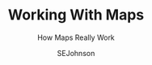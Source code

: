 ---
  audience: 
    - "primary"
    - "high_school"
    - "community_college"
    - "university"
  author: "SEJohnson"
  description: "This is an introduction to maps: their composition, how they are put together, and how they work in the digital world."
  difficulty: "beginner"
  date_posted: "2022-12-09"
  osm_username: "sejohnson"
  filename: "1670613631430-Geog101_WorkingWithMaps-1.pdf"
  group: ""
  layout: "project"
  preparation_time: "less_than_one_hour"
  project_time: 
    - "less_than_one_hour"
  subtitle: "How Maps Really Work"
  tags: 
    - "maps"
    - "mapping"
    - "cartography"
  thumbnail: "1670613583713-1024px-Claudius_Ptolemy-_The_World.jpg"
  title: "Working With Maps"
  type: "desktop"
  url: "2022-12-09-9308"

---